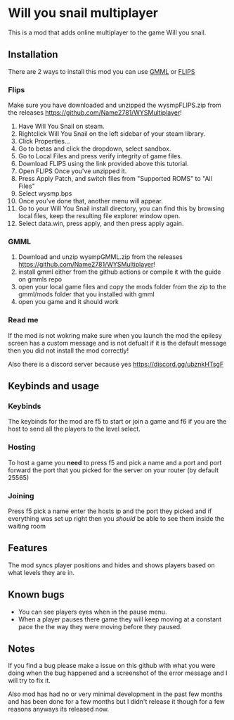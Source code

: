 

# Will you snail multiplayer

This is a mod that adds online multiplayer to the game Will you snail.

## Installation

There are 2 ways to install this mod you can use [GMML](https://github.com/cgytrus/gmml) or [FLIPS](https://dl.smwcentral.net/11474/floating.zip)

### Flips
 Make sure you have downloaded and unzipped the wysmpFLIPS.zip from the releases https://github.com/Name2781/WYSMultiplayer! 

   1. Have Will You Snail on steam.
   2. Rightclick Will You Snail on the left sidebar of your steam library.
   3. Click Properties...
   4. Go to betas and click the dropdown, select sandbox.
   5. Go to Local Files and press verify integrity of game files.
   6. Download FLIPS using the link provided above this tutorial.
   7. Open FLIPS Once you've unzipped it.
   8. Press Apply Patch, and switch files from "Supported ROMS" to "All Files"
   9. Select wysmp.bps
   10. Once you've done that, another menu will appear.
   11. Go to your Will You Snail install directory, you can find this by browsing local files, keep the resulting file explorer window open.
   12. Select data.win, press apply, and then press apply again.

### GMML

   1. Download and unzip wysmpGMML.zip from the  releases https://github.com/Name2781/WYSMultiplayer! 
   2. install gmml either from the github actions or compile it with the guide on gmmls repo
   3. open your local game files and copy the mods folder from the zip to the gmml/mods folder that you installed with gmml
   4. open you game and it should work
    
### Read me

   If the mod is not wokring make sure when you launch the mod the epilesy screen has a custom message and is not defualt if it is the default message then you did not install the mod correctly!
    
   Also there is a discord server because yes https://discord.gg/ubznkHTsgF

## Keybinds and usage

### Keybinds 

   The keybinds for the mod are f5 to start or join a game and f6 if you are the host to send all the players to the level select.
    
### Hosting

To host a game you **need** to press f5 and pick a name and a port and port forward the port that you picked for the server on your router (by default 25565)

### Joining 

Press f5 pick a name enter the hosts ip and the port they picked and if everything was set up right then you *should* be able to see them inside the waiting room

## Features

The mod syncs player positions and hides and shows players based on what levels they are in.

## Known bugs

- You can see players eyes when in the pause menu.
- When a player pauses there game they will keep moving at a constant pace the the way they were moving before they paused.

## Notes

If you find a bug please make a issue on this github with what you were doing when the bug happened and a screenshot of the error message and I will try to fix it.

Also mod has had no or very minimal development in the past few months and has been done for a few months but I didn't release it though for a few reasons anyways its released now.
